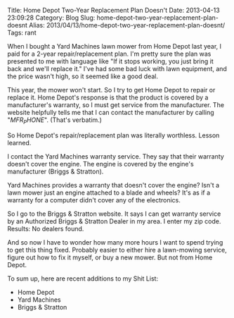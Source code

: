 Title: Home Depot Two-Year Replacement Plan Doesn't
Date: 2013-04-13 23:09:28
Category: Blog
Slug: home-depot-two-year-replacement-plan-doesnt
Alias: 2013/04/13/home-depot-two-year-replacement-plan-doesnt/
Tags: rant


When I bought a Yard Machines lawn mower from Home Depot last year, I paid for a 2-year repair/replacement plan. I'm pretty sure the plan was presented to me with language like "If it stops working, you just bring it back and we'll replace it." I've had some bad luck with lawn equipment, and the price wasn't high, so it seemed like a good deal.

This year, the mower won't start. So I try to get Home Depot to repair or replace it. Home Depot's response is that the product is covered by a manufacturer's warranty, so I must get service from the manufacturer. The website helpfully tells me that I can contact the manufacturer by calling "$MFR_PHONE$". (That's verbatim.)

So Home Depot's repair/replacement plan was literally worthless. Lesson learned.

I contact the Yard Machines warranty service. They say that their warranty doesn't cover the engine. The engine is covered by the engine's manufacturer (Briggs & Stratton).

Yard Machines provides a warranty that doesn't cover the engine? Isn't a lawn mower just an engine attached to a blade and wheels? It's as if a warranty for a computer didn't cover any of the electronics.

So I go to the Briggs & Stratton website. It says I can get warranty service by an Authorized Briggs & Stratton Dealer in my area. I enter my zip code. Results: No dealers found.

And so now I have to wonder how many more hours I want to spend trying to get this thing fixed. Probably easier to either hire a lawn-mowing service, figure out how to fix it myself, or buy a new mower. But not from Home Depot.

To sum up, here are recent additions to my Shit List:

- Home Depot
- Yard Machines
- Briggs & Stratton

